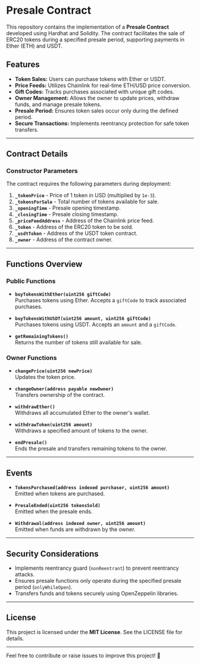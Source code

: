 # Presale Contract

This repository contains the implementation of a **Presale Contract** developed using Hardhat and Solidity. The contract facilitates the sale of ERC20 tokens during a specified presale period, supporting payments in Ether (ETH) and USDT.

## Features

- **Token Sales:** Users can purchase tokens with Ether or USDT.
- **Price Feeds:** Utilizes Chainlink for real-time ETH/USD price conversion.
- **Gift Codes:** Tracks purchases associated with unique gift codes.
- **Owner Management:** Allows the owner to update prices, withdraw funds, and manage presale tokens.
- **Presale Period:** Ensures token sales occur only during the defined period.
- **Secure Transactions:** Implements reentrancy protection for safe token transfers.

---

## Contract Details

### Constructor Parameters

The contract requires the following parameters during deployment:

1. **`_tokenPrice`** - Price of 1 token in USD (multiplied by `1e-3`).
2. **`_tokensForSale`** - Total number of tokens available for sale.
3. **`_openingTime`** - Presale opening timestamp.
4. **`_closingTime`** - Presale closing timestamp.
5. **`_priceFeedAddress`** - Address of the Chainlink price feed.
6. **`_token`** - Address of the ERC20 token to be sold.
7. **`_usdtToken`** - Address of the USDT token contract.
8. **`_owner`** - Address of the contract owner.

---

## Functions Overview

### Public Functions

- **`buyTokensWithEther(uint256 giftCode)`**  
  Purchases tokens using Ether. Accepts a `giftCode` to track associated purchases.

- **`buyTokensWithUSDT(uint256 amount, uint256 giftCode)`**  
  Purchases tokens using USDT. Accepts an `amount` and a `giftCode`.

- **`getRemainingTokens()`**  
  Returns the number of tokens still available for sale.

### Owner Functions

- **`changePrice(uint256 newPrice)`**  
  Updates the token price.

- **`changeOwner(address payable newOwner)`**  
  Transfers ownership of the contract.

- **`withdrawEther()`**  
  Withdraws all accumulated Ether to the owner's wallet.

- **`withdrawToken(uint256 amount)`**  
  Withdraws a specified amount of tokens to the owner.

- **`endPresale()`**  
  Ends the presale and transfers remaining tokens to the owner.

---

## Events

- **`TokensPurchased(address indexed purchaser, uint256 amount)`**  
  Emitted when tokens are purchased.

- **`PresaleEnded(uint256 tokensSold)`**  
  Emitted when the presale ends.

- **`Withdrawal(address indexed owner, uint256 amount)`**  
  Emitted when funds are withdrawn by the owner.

---

## Security Considerations

- Implements reentrancy guard (`nonReentrant`) to prevent reentrancy attacks.
- Ensures presale functions only operate during the specified presale period (`onlyWhileOpen`).
- Transfers funds and tokens securely using OpenZeppelin libraries.

---

## License

This project is licensed under the **MIT License**. See the LICENSE file for details.

---

Feel free to contribute or raise issues to improve this project! 🚀
